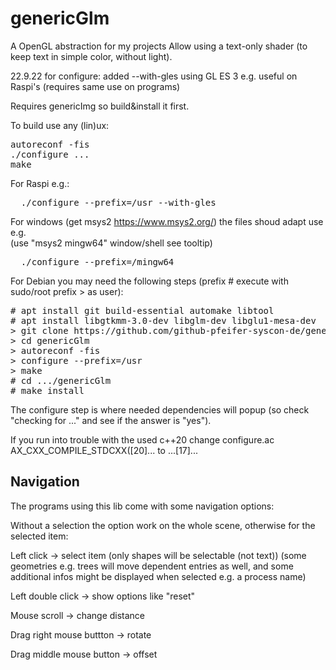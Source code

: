 # genericGlm
A OpenGL abstraction for my projects
Allow using a text-only shader (to keep text in simple color, without light).

22.9.22 for configure:
     added --with-gles using GL ES 3 e.g. useful on Raspi's (requires same use on programs)

Requires genericImg so build&install it first.

To build use any (lin)ux:
<pre>
autoreconf -fis
./configure ...
make
</pre>
For Raspi e.g.:
<pre>
  ./configure --prefix=/usr --with-gles
</pre>
For windows (get msys2 https://www.msys2.org/) the files shoud adapt use e.g.<br>
(use "msys2 mingw64" window/shell see tooltip)<br>
<pre>
  ./configure --prefix=/mingw64
</pre>
For Debian you may need the following steps (prefix # execute with sudo/root prefix > as user):
<pre>
# apt install git build-essential automake libtool
# apt install libgtkmm-3.0-dev libglm-dev libglu1-mesa-dev
> git clone https://github.com/github-pfeifer-syscon-de/genericGlm
> cd genericGlm
> autoreconf -fis
> configure --prefix=/usr
> make
# cd .../genericGlm
# make install
</pre>
The configure step is where needed dependencies will popup (so check "checking for ..." and see if the answer is "yes").

If you run into trouble with the used c++20 change configure.ac AX_CXX_COMPILE_STDCXX([20]... to ...[17]...

## Navigation

The programs using this lib come with some navigation options:

Without a selection the option work on the whole scene, otherwise for the selected item:

Left click -> select item (only shapes will be selectable (not text)) (some geometries e.g. trees will move dependent entries as well, and some additional infos might be displayed when selected e.g. a process name)

Left double click -> show options like "reset"

Mouse scroll -> change distance

Drag right mouse buttton -> rotate

Drag middle mouse button -> offset

